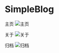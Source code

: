 # SimpleBlog

主页
![主页](public/main.jpeg)

关于
![关于](public/about.jpeg)

归档
![归档](public/archives.jpeg)
